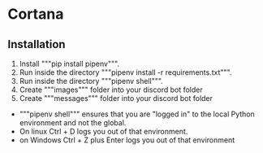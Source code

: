 # Cortana

## Installation
1. Install """pip install pipenv""".
2. Run inside the directory """pipenv install -r requirements.txt""".
3. Run inside the directory """pipenv shell""".
4. Create """images""" folder into your discord bot folder
5. Create """messages""" folder into your discord bot folder

* """pipenv shell""" ensures that you are "logged in" to the local 
Python environment and not the global.
* On linux Ctrl + D logs you out of that environment.
* on Windows Ctrl + Z plus Enter logs you out of that environment